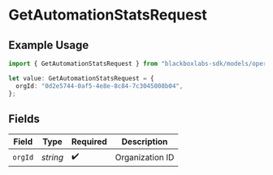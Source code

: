 # GetAutomationStatsRequest

## Example Usage

```typescript
import { GetAutomationStatsRequest } from "blackboxlabs-sdk/models/operations";

let value: GetAutomationStatsRequest = {
  orgId: "0d2e5744-0af5-4e8e-8c84-7c3045008b04",
};
```

## Fields

| Field              | Type               | Required           | Description        |
| ------------------ | ------------------ | ------------------ | ------------------ |
| `orgId`            | *string*           | :heavy_check_mark: | Organization ID    |